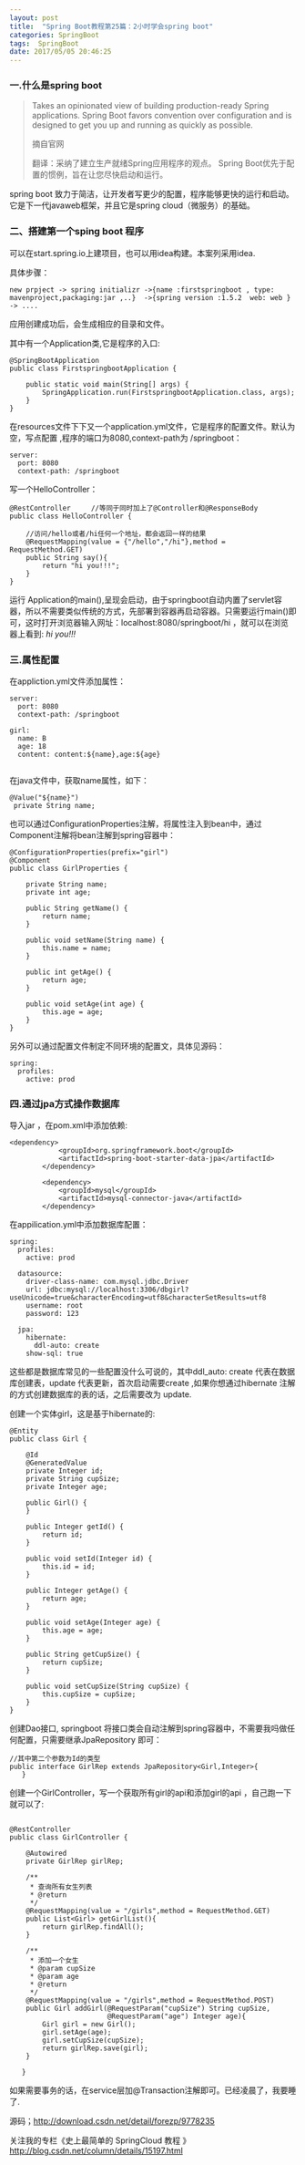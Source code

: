 ```yaml
---
layout: post
title:  "Spring Boot教程第25篇：2小时学会spring boot"
categories: SpringBoot
tags:  SpringBoot
date: 2017/05/05 20:46:25
---
```





### 一.什么是spring boot 

> Takes an opinionated view of building production-ready Spring applications. Spring Boot favors convention over configuration and is designed to get you up and running as quickly as possible.
> 
>   摘自官网
> 
> 翻译：采纳了建立生产就绪Spring应用程序的观点。 Spring Boot优先于配置的惯例，旨在让您尽快启动和运行。
> 

<!--more-->


spring boot 致力于简洁，让开发者写更少的配置，程序能够更快的运行和启动。它是下一代javaweb框架，并且它是spring cloud（微服务）的基础。

### 二、搭建第一个sping  boot 程序

可以在start.spring.io上建项目，也可以用idea构建。本案列采用idea.

具体步骤：

```
new prpject -> spring initializr ->{name :firstspringboot , type: mavenproject,packaging:jar ,..}  ->{spring version :1.5.2  web: web } -> ....

```

应用创建成功后，会生成相应的目录和文件。

其中有一个Application类,它是程序的入口:

```
@SpringBootApplication
public class FirstspringbootApplication {

	public static void main(String[] args) {
		SpringApplication.run(FirstspringbootApplication.class, args);
	}
}
```

在resources文件下下又一个application.yml文件，它是程序的配置文件。默认为空，写点配置 ,程序的端口为8080,context-path为  /springboot：

```
server:
  port: 8080
  context-path: /springboot

```

写一个HelloController：

```
@RestController     //等同于同时加上了@Controller和@ResponseBody
public class HelloController {
   
    //访问/hello或者/hi任何一个地址，都会返回一样的结果
    @RequestMapping(value = {"/hello","/hi"},method = RequestMethod.GET)
    public String say(){
        return "hi you!!!";
    }
}

```
运行 Application的main(),呈现会启动，由于springboot自动内置了servlet容器，所以不需要类似传统的方式，先部署到容器再启动容器。只需要运行main()即可，这时打开浏览器输入网址：localhost:8080/springboot/hi  ，就可以在浏览器上看到: *hi you!!!*


### 三.属性配置

在appliction.yml文件添加属性：

```  
server:
  port: 8080
  context-path: /springboot

girl:
  name: B
  age: 18
  content: content:${name},age:${age}
  
```
在java文件中，获取name属性，如下：

```
@Value("${name}")
 private String name;
```

也可以通过ConfigurationProperties注解，将属性注入到bean中，通过Component注解将bean注解到spring容器中：

```
@ConfigurationProperties(prefix="girl")
@Component
public class GirlProperties {

    private String name;
    private int age;

    public String getName() {
        return name;
    }

    public void setName(String name) {
        this.name = name;
    }

    public int getAge() {
        return age;
    }

    public void setAge(int age) {
        this.age = age;
    }
}

```

另外可以通过配置文件制定不同环境的配置文，具体见源码：

```
spring:
  profiles:
    active: prod

```
### 四.通过jpa方式操作数据库

导入jar ，在pom.xml中添加依赖:

```
<dependency>
			<groupId>org.springframework.boot</groupId>
			<artifactId>spring-boot-starter-data-jpa</artifactId>
		</dependency>

		<dependency>
			<groupId>mysql</groupId>
			<artifactId>mysql-connector-java</artifactId>
		</dependency>
```

在appilication.yml中添加数据库配置：

```
spring:
  profiles:
    active: prod
    
  datasource:
    driver-class-name: com.mysql.jdbc.Driver
    url: jdbc:mysql://localhost:3306/dbgirl?useUnicode=true&characterEncoding=utf8&characterSetResults=utf8
    username: root
    password: 123

  jpa:
    hibernate:
      ddl-auto: create
    show-sql: true
```

这些都是数据库常见的一些配置没什么可说的，其中ddl_auto: create 代表在数据库创建表，update 代表更新，首次启动需要create ,如果你想通过hibernate 注解的方式创建数据库的表的话，之后需要改为 update.

创建一个实体girl，这是基于hibernate的:

```
@Entity
public class Girl {

    @Id
    @GeneratedValue
    private Integer id;
    private String cupSize;
    private Integer age;

    public Girl() {
    }

    public Integer getId() {
        return id;
    }

    public void setId(Integer id) {
        this.id = id;
    }

    public Integer getAge() {
        return age;
    }

    public void setAge(Integer age) {
        this.age = age;
    }

    public String getCupSize() {
        return cupSize;
    }

    public void setCupSize(String cupSize) {
        this.cupSize = cupSize;
    }
}
```
创建Dao接口, springboot 将接口类会自动注解到spring容器中，不需要我吗做任何配置，只需要继承JpaRepository 即可：

```
//其中第二个参数为Id的类型
public interface GirlRep extends JpaRepository<Girl,Integer>{
   }
```


创建一个GirlController，写一个获取所有girl的api和添加girl的api ，自己跑一下就可以了:


```

@RestController
public class GirlController {

    @Autowired
    private GirlRep girlRep;

    /**
     * 查询所有女生列表
     * @return
     */
    @RequestMapping(value = "/girls",method = RequestMethod.GET)
    public List<Girl> getGirlList(){
        return girlRep.findAll();
    }

    /**
     * 添加一个女生
     * @param cupSize
     * @param age
     * @return
     */
    @RequestMapping(value = "/girls",method = RequestMethod.POST)
    public Girl addGirl(@RequestParam("cupSize") String cupSize,
                        @RequestParam("age") Integer age){
        Girl girl = new Girl();
        girl.setAge(age);
        girl.setCupSize(cupSize);
        return girlRep.save(girl);
    }
    
   } 
```

如果需要事务的话，在service层加@Transaction注解即可。已经凌晨了，我要睡了.

源码；http://download.csdn.net/detail/forezp/9778235

关注我的专栏《史上最简单的 SpringCloud 教程 》http://blog.csdn.net/column/details/15197.html
